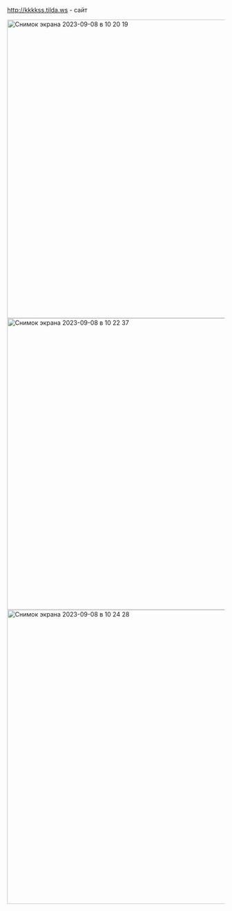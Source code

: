 http://kkkkss.tilda.ws - сайт

<img width="691" alt="Снимок экрана 2023-09-08 в 10 20 19" src="https://github.com/Katya6589/semester5/assets/113089569/a6d23e93-8332-4b78-b403-d1cbb5eaab23">
<img width="675" alt="Снимок экрана 2023-09-08 в 10 22 37" src="https://github.com/Katya6589/semester5/assets/113089569/ac4b92f3-0150-4149-b5bf-2eed37d5dfe2">
<img width="681" alt="Снимок экрана 2023-09-08 в 10 24 28" src="https://github.com/Katya6589/semester5/assets/113089569/40c2cd3f-f596-49ab-a040-ae9f79d4d814">


